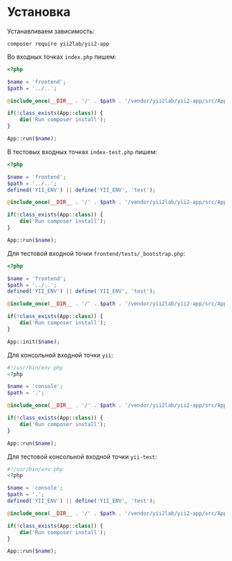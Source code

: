 Установка
===

Устанавливаем зависимость:

```
composer require yii2lab/yii2-app
```

Во входных точках `index.php` пишем:

```php
<?php

$name = 'frontend';
$path = '../..';

@include_once(__DIR__ . '/' . $path . '/vendor/yii2lab/yii2-app/src/App.php');

if(!class_exists(App::class)) {
	die('Run composer install');
}

App::run($name);
```

В тестовых входных точках `index-test.php` пишем:

```php
<?php

$name = 'frontend';
$path = '../..';
defined('YII_ENV') || define('YII_ENV', 'test');

@include_once(__DIR__ . '/' . $path . '/vendor/yii2lab/yii2-app/src/App.php');

if(!class_exists(App::class)) {
	die('Run composer install');
}

App::run($name);
```

Для тестовой входной точки `frontend/tests/_bootstrap.php`:

```php
<?php

$name = 'frontend';
$path = '../..';
defined('YII_ENV') || define('YII_ENV', 'test');

@include_once(__DIR__ . '/' . $path . '/vendor/yii2lab/yii2-app/src/App.php');

if(!class_exists(App::class)) {
	die('Run composer install');
}

App::init($name);
```

Для консольной входной точки `yii`:

```php
#!/usr/bin/env php
<?php

$name = 'console';
$path = '.';

@include_once(__DIR__ . '/' . $path . '/vendor/yii2lab/yii2-app/src/App.php');

if(!class_exists(App::class)) {
	die('Run composer install');
}

App::run($name);
```

Для тестовой консольной входной точки `yii-test`:

```php
#!/usr/bin/env php
<?php

$name = 'console';
$path = '.';
defined('YII_ENV') || define('YII_ENV', 'test');

@include_once(__DIR__ . '/' . $path . '/vendor/yii2lab/yii2-app/src/App.php');

if(!class_exists(App::class)) {
	die('Run composer install');
}

App::run($name);
```
